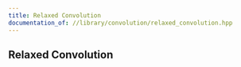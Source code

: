 ```yaml
---
title: Relaxed Convolution
documentation_of: //library/convolution/relaxed_convolution.hpp
---
```

## Relaxed Convolution